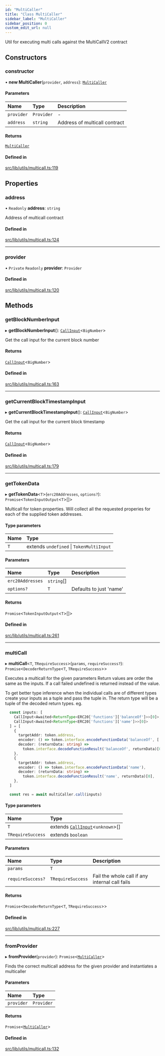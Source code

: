 ```yaml
---
id: "MultiCaller"
title: "Class MultiCaller"
sidebar_label: "MultiCaller"
sidebar_position: 0
custom_edit_url: null
---
```


Util for executing multi calls against the MultiCallV2 contract

## Constructors

### constructor

• **new MultiCaller**(`provider`, `address`): [`MultiCaller`](MultiCaller.md)

#### Parameters

| Name | Type | Description |
| :------ | :------ | :------ |
| `provider` | `Provider` | - |
| `address` | `string` | Address of multicall contract |

#### Returns

[`MultiCaller`](MultiCaller.md)

#### Defined in

[src/lib/utils/multicall.ts:119](https://github.com/OffchainLabs/arbitrum-sdk/blob/4d1c5a4e2/src/lib/utils/multicall.ts#L119)

## Properties

### address

• `Readonly` **address**: `string`

Address of multicall contract

#### Defined in

[src/lib/utils/multicall.ts:124](https://github.com/OffchainLabs/arbitrum-sdk/blob/4d1c5a4e2/src/lib/utils/multicall.ts#L124)

___

### provider

• `Private` `Readonly` **provider**: `Provider`

#### Defined in

[src/lib/utils/multicall.ts:120](https://github.com/OffchainLabs/arbitrum-sdk/blob/4d1c5a4e2/src/lib/utils/multicall.ts#L120)

## Methods

### getBlockNumberInput

▸ **getBlockNumberInput**(): [`CallInput`](../#callinput)\<`BigNumber`\>

Get the call input for the current block number

#### Returns

[`CallInput`](../#callinput)\<`BigNumber`\>

#### Defined in

[src/lib/utils/multicall.ts:163](https://github.com/OffchainLabs/arbitrum-sdk/blob/4d1c5a4e2/src/lib/utils/multicall.ts#L163)

___

### getCurrentBlockTimestampInput

▸ **getCurrentBlockTimestampInput**(): [`CallInput`](../#callinput)\<`BigNumber`\>

Get the call input for the current block timestamp

#### Returns

[`CallInput`](../#callinput)\<`BigNumber`\>

#### Defined in

[src/lib/utils/multicall.ts:179](https://github.com/OffchainLabs/arbitrum-sdk/blob/4d1c5a4e2/src/lib/utils/multicall.ts#L179)

___

### getTokenData

▸ **getTokenData**\<`T`\>(`erc20Addresses`, `options?`): `Promise`\<`TokenInputOutput`\<`T`\>[]\>

Multicall for token properties. Will collect all the requested properies for each of the
supplied token addresses.

#### Type parameters

| Name | Type |
| :------ | :------ |
| `T` | extends `undefined` \| `TokenMultiInput` |

#### Parameters

| Name | Type | Description |
| :------ | :------ | :------ |
| `erc20Addresses` | `string`[] |  |
| `options?` | `T` | Defaults to just 'name' |

#### Returns

`Promise`\<`TokenInputOutput`\<`T`\>[]\>

#### Defined in

[src/lib/utils/multicall.ts:261](https://github.com/OffchainLabs/arbitrum-sdk/blob/4d1c5a4e2/src/lib/utils/multicall.ts#L261)

___

### multiCall

▸ **multiCall**\<`T`, `TRequireSuccess`\>(`params`, `requireSuccess?`): `Promise`\<`DecoderReturnType`\<`T`, `TRequireSuccess`\>\>

Executes a multicall for the given parameters
Return values are order the same as the inputs.
If a call failed undefined is returned instead of the value.

To get better type inference when the individual calls are of different types
create your inputs as a tuple and pass the tuple in. The return type will be
a tuple of the decoded return types. eg.

```typescript
  const inputs: [
    CallInput<Awaited<ReturnType<ERC20['functions']['balanceOf']>>[0]>,
    CallInput<Awaited<ReturnType<ERC20['functions']['name']>>[0]>
  ] = [
    {
      targetAddr: token.address,
      encoder: () => token.interface.encodeFunctionData('balanceOf', ['']),
      decoder: (returnData: string) =>
        token.interface.decodeFunctionResult('balanceOf', returnData)[0],
    },
    {
      targetAddr: token.address,
      encoder: () => token.interface.encodeFunctionData('name'),
      decoder: (returnData: string) =>
        token.interface.decodeFunctionResult('name', returnData)[0],
    },
  ]

  const res = await multiCaller.call(inputs)
```

#### Type parameters

| Name | Type |
| :------ | :------ |
| `T` | extends [`CallInput`](../#callinput)\<`unknown`\>[] |
| `TRequireSuccess` | extends `boolean` |

#### Parameters

| Name | Type | Description |
| :------ | :------ | :------ |
| `params` | `T` |  |
| `requireSuccess?` | `TRequireSuccess` | Fail the whole call if any internal call fails |

#### Returns

`Promise`\<`DecoderReturnType`\<`T`, `TRequireSuccess`\>\>

#### Defined in

[src/lib/utils/multicall.ts:227](https://github.com/OffchainLabs/arbitrum-sdk/blob/4d1c5a4e2/src/lib/utils/multicall.ts#L227)

___

### fromProvider

▸ **fromProvider**(`provider`): `Promise`\<[`MultiCaller`](MultiCaller.md)\>

Finds the correct multicall address for the given provider and instantiates a multicaller

#### Parameters

| Name | Type |
| :------ | :------ |
| `provider` | `Provider` |

#### Returns

`Promise`\<[`MultiCaller`](MultiCaller.md)\>

#### Defined in

[src/lib/utils/multicall.ts:132](https://github.com/OffchainLabs/arbitrum-sdk/blob/4d1c5a4e2/src/lib/utils/multicall.ts#L132)
